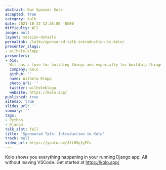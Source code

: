 ```yaml
---
abstract: Our Sponsor Kolo
accepted: true
category: talk
date: 2021-10-22 12:36:00 -0500
difficulty: All
image: null
layout: session-details
permalink: /talks/sponsored-talk-introduction-to-kolo/
presenter_slugs:
- wilhelm-klopp
presenters:
- bio: 
  Wil has a love for building things and especially for building things with Django. He has been using Django for the past seven years to build Simple Poll, one of the most popular apps for Slack. More recently he has been working on Kolo, a tool to show you what your Django code is actually doing as it's running to help any Django user understand much more quickly what's going on and where potential problems might exist.
  company: Kolo
  github: ''
  name: Wilhelm Klopp
  photo_url: ''
  twitter: wilhelmklopp
  website: https://kolo.app/
published: true
sitemap: true
slides_url: ''
summary: ''
tags:
- Python
- Django
talk_slot: full
title: 'Sponsored Talk: Introduction to Kolo'
track: null
video_url: https://youtu.be/Jft89q1yFCs
---
```


Kolo shows you everything happening in your running Django app. All without leaving VSCode. Get started at https://kolo.app/ 
